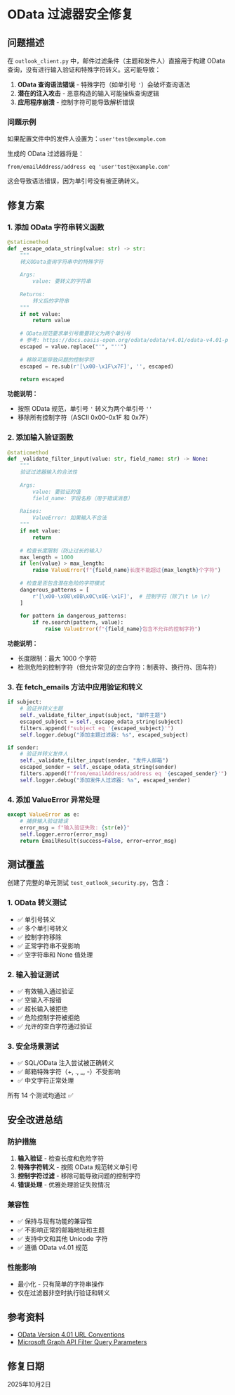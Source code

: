 # OData 过滤器安全修复

## 问题描述

在 `outlook_client.py` 中，邮件过滤条件（主题和发件人）直接用于构建 OData 查询，没有进行输入验证和特殊字符转义。这可能导致：

1. **OData 查询语法错误** - 特殊字符（如单引号 `'`）会破坏查询语法
2. **潜在的注入攻击** - 恶意构造的输入可能操纵查询逻辑
3. **应用程序崩溃** - 控制字符可能导致解析错误

### 问题示例

如果配置文件中的发件人设置为：`user'test@example.com`

生成的 OData 过滤器将是：
```
from/emailAddress/address eq 'user'test@example.com'
```

这会导致语法错误，因为单引号没有被正确转义。

## 修复方案

### 1. 添加 OData 字符串转义函数

```python
@staticmethod
def _escape_odata_string(value: str) -> str:
    """
    转义OData查询字符串中的特殊字符
    
    Args:
        value: 要转义的字符串
        
    Returns:
        转义后的字符串
    """
    if not value:
        return value
        
    # OData规范要求单引号需要转义为两个单引号
    # 参考: https://docs.oasis-open.org/odata/odata/v4.01/odata-v4.01-part2-url-conventions.html
    escaped = value.replace("'", "''")
    
    # 移除可能导致问题的控制字符
    escaped = re.sub(r'[\x00-\x1F\x7F]', '', escaped)
    
    return escaped
```

**功能说明：**
- 按照 OData 规范，单引号 `'` 转义为两个单引号 `''`
- 移除所有控制字符（ASCII 0x00-0x1F 和 0x7F）

### 2. 添加输入验证函数

```python
@staticmethod
def _validate_filter_input(value: str, field_name: str) -> None:
    """
    验证过滤器输入的合法性
    
    Args:
        value: 要验证的值
        field_name: 字段名称（用于错误消息）
        
    Raises:
        ValueError: 如果输入不合法
    """
    if not value:
        return
        
    # 检查长度限制（防止过长的输入）
    max_length = 1000
    if len(value) > max_length:
        raise ValueError(f"{field_name}长度不能超过{max_length}个字符")
    
    # 检查是否包含潜在危险的字符模式
    dangerous_patterns = [
        r'[\x00-\x08\x0B\x0C\x0E-\x1F]',  # 控制字符（除了\t \n \r）
    ]
    
    for pattern in dangerous_patterns:
        if re.search(pattern, value):
            raise ValueError(f"{field_name}包含不允许的控制字符")
```

**功能说明：**
- 长度限制：最大 1000 个字符
- 检测危险的控制字符（但允许常见的空白字符：制表符、换行符、回车符）

### 3. 在 fetch_emails 方法中应用验证和转义

```python
if subject:
    # 验证并转义主题
    self._validate_filter_input(subject, "邮件主题")
    escaped_subject = self._escape_odata_string(subject)
    filters.append(f"subject eq '{escaped_subject}'")
    self.logger.debug("添加主题过滤器: %s", escaped_subject)

if sender:
    # 验证并转义发件人
    self._validate_filter_input(sender, "发件人邮箱")
    escaped_sender = self._escape_odata_string(sender)
    filters.append(f"from/emailAddress/address eq '{escaped_sender}'")
    self.logger.debug("添加发件人过滤器: %s", escaped_sender)
```

### 4. 添加 ValueError 异常处理

```python
except ValueError as e:
    # 捕获输入验证错误
    error_msg = f"输入验证失败: {str(e)}"
    self.logger.error(error_msg)
    return EmailResult(success=False, error=error_msg)
```

## 测试覆盖

创建了完整的单元测试 `test_outlook_security.py`，包含：

### 1. OData 转义测试
- ✅ 单引号转义
- ✅ 多个单引号转义
- ✅ 控制字符移除
- ✅ 正常字符串不受影响
- ✅ 空字符串和 None 值处理

### 2. 输入验证测试
- ✅ 有效输入通过验证
- ✅ 空输入不报错
- ✅ 超长输入被拒绝
- ✅ 危险控制字符被拒绝
- ✅ 允许的空白字符通过验证

### 3. 安全场景测试
- ✅ SQL/OData 注入尝试被正确转义
- ✅ 邮箱特殊字符（+, ., _, -）不受影响
- ✅ 中文字符正常处理

所有 14 个测试均通过 ✅

## 安全改进总结

### 防护措施
1. **输入验证** - 检查长度和危险字符
2. **特殊字符转义** - 按照 OData 规范转义单引号
3. **控制字符过滤** - 移除可能导致问题的控制字符
4. **错误处理** - 优雅处理验证失败情况

### 兼容性
- ✅ 保持与现有功能的兼容性
- ✅ 不影响正常的邮箱地址和主题
- ✅ 支持中文和其他 Unicode 字符
- ✅ 遵循 OData v4.01 规范

### 性能影响
- 最小化 - 只有简单的字符串操作
- 仅在过滤器非空时执行验证和转义

## 参考资料

- [OData Version 4.01 URL Conventions](https://docs.oasis-open.org/odata/odata/v4.01/odata-v4.01-part2-url-conventions.html)
- [Microsoft Graph API Filter Query Parameters](https://docs.microsoft.com/en-us/graph/query-parameters#filter-parameter)

## 修复日期

2025年10月2日

